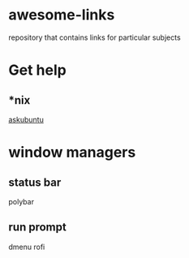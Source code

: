 # awesome-links
repository that contains links for particular subjects

# Get help

## *nix

[askubuntu](askubuntu.com)

# window managers

## status bar

polybar

## run prompt

dmenu
rofi
